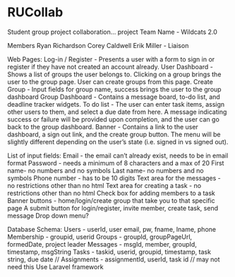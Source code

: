 # RUCollab
Student group project collaboration... project
Team Name - Wildcats 2.0

Members
Ryan Richardson
Corey Caldwell
Erik Miller - Liaison

Web Pages:
Log-in / Register - Presents a user with a form to sign in or register if they have not created an account already.
User Dashboard - Shows a list of groups the user belongs to. Clicking on a group brings the user to the group page. User can create groups from this page.
Create Group - Input fields for group name, success brings the user to the group dashboard
Group Dashboard - Contains a message board, to-do list, and deadline tracker widgets.
To do list - The user can enter task items, assign other users to them, and select a due date from here. A message indicating success or failure will be provided upon completion, and the user can go back to the group dashboard.
Banner - Contains a link to the user dashboard, a sign out link, and the create group button. The menu will be slightly different depending on the user’s state (i.e. signed in vs signed out).

List of input fields:
Email - the email can’t already exist, needs to be in email format
Password - needs a minimum of 8 characters and a max of 20
First name- no numbers and no symbols
Last name- no numbers and no symbols
Phone number - has to be 10 digits
Text area for the messages - no restrictions other than no html
Text area for creating a task - no restrictions other than no html
Check box for adding members to a task
Banner buttons - home/login/create group that take you to that specific page
A submit button for login/register, invite member, create task, send message
Drop down menu?

Database Schema:
Users - userId, user email, pw, fname, lname, phone
Membership - groupid, userid
Groups - groupId, groupPageUrl, formedDate, project leader
Messages - msgId, member, groupId, timestamp, msgString
Tasks - taskid, userid, groupid, timestamp, task string, due date
// Assignments - assignmentId, userId, task id // may not need this
Use Laravel framework
